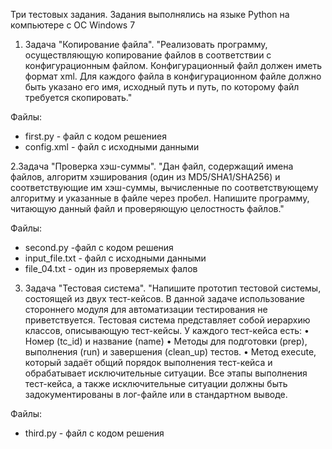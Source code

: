 Три тестовых задания.
Задания выполнялись на языке Python на компьютере с ОС Windows 7

1. Задача "Копирование файла".
"Реализовать программу, осуществляющую копирование файлов в соответствии с конфигурационным файлом.
Конфигурационный файл должен иметь формат xml. Для каждого файла в конфигурационном файле должно быть указано его имя,
исходный путь и путь, по которому файл требуется скопировать."

Файлы:
- first.py - файл с кодом решениея
- config.xml - файл с исходными данными

2.Задача "Проверка хэш-суммы".
"Дан файл, содержащий имена файлов, алгоритм хэширования (один из MD5/SHA1/SHA256) и соответствующие им хэш-суммы, 
вычисленные по соответствующему алгоритму и указанные в файле через пробел. Напишите программу, читающую данный файл
и проверяющую целостность файлов."

Файлы:
- second.py -файл с кодом решения
- input_file.txt - файл с исходными данными
- file_04.txt - один из проверяемых фалов

3. Задача "Тестовая система".
"Напишите прототип тестовой системы, состоящей из двух тест-кейсов. В данной задаче использование стороннего модуля 
для автоматизации тестирования не приветствуется.
Тестовая система представляет собой иерархию классов, описывающую тест-кейсы. 
У каждого тест-кейса есть:
•	Номер (tc_id) и название (name)
•	Методы для подготовки (prep), выполнения (run) и завершения (clean_up) тестов. 
•	Метод execute, который задаёт общий порядок выполнения тест-кейса и обрабатывает исключительные ситуации. 
Все этапы выполнения тест-кейса, а также исключительные ситуации должны быть задокументированы в лог-файле или в стандартном выводе.

Файлы:
- third.py - файл с кодом решения

